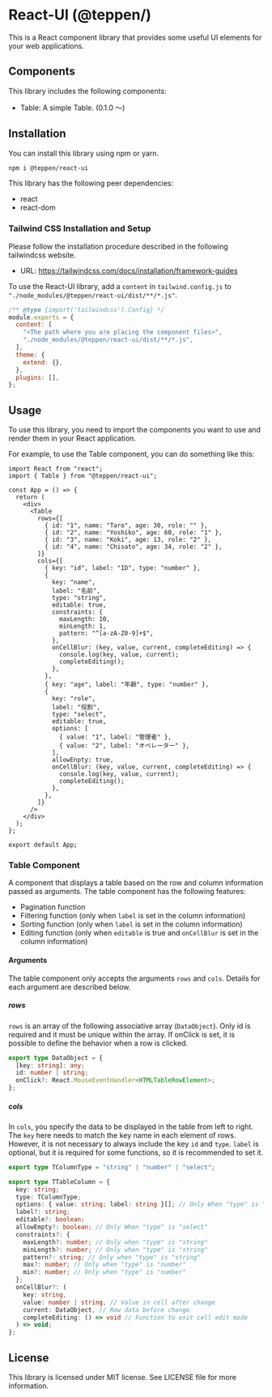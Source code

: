 # React-UI (@teppen/)

This is a React component library that provides some useful UI elements for your web applications.

## Components

This library includes the following components:

- Table: A simple Table. (0.1.0 ～)

## Installation

You can install this library using npm or yarn.

```bash
npm i @teppen/react-ui
```

This library has the following peer dependencies:

- react
- react-dom

### Tailwind CSS Installation and Setup

Please follow the installation procedure described in the following tailwindcss website.

- URL: https://tailwindcss.com/docs/installation/framework-guides

To use the React-UI library, add a `content` in `tailwind.config.js` to `"./node_modules/@teppen/react-ui/dist/**/*.js"`.

```js
/** @type {import('tailwindcss').Config} */
module.exports = {
  content: [
    "<The path where you are placing the component files>",
    "./node_modules/@teppen/react-ui/dist/**/*.js",
  ],
  theme: {
    extend: {},
  },
  plugins: [],
};
```

## Usage

To use this library, you need to import the components you want to use and render them in your React application.

For example, to use the Table component, you can do something like this:

```tsx
import React from "react";
import { Table } from "@teppen/react-ui";

const App = () => {
  return (
    <div>
      <Table
        rows={[
          { id: "1", name: "Taro", age: 30, role: "" },
          { id: "2", name: "Yoshiko", age: 60, role: "1" },
          { id: "3", name: "Koki", age: 13, role: "2" },
          { id: "4", name: "Chisato", age: 34, role: "2" },
        ]}
        cols={[
          { key: "id", label: "ID", type: "number" },
          {
            key: "name",
            label: "名前",
            type: "string",
            editable: true,
            constraints: {
              maxLength: 10,
              minLength: 1,
              pattern: "^[a-zA-Z0-9]+$",
            },
            onCellBlur: (key, value, current, completeEditing) => {
              console.log(key, value, current);
              completeEditing();
            },
          },
          { key: "age", label: "年齢", type: "number" },
          {
            key: "role",
            label: "役割",
            type: "select",
            editable: true,
            options: [
              { value: "1", label: "管理者" },
              { value: "2", label: "オペレーター" },
            ],
            allowEnpty: true,
            onCellBlur: (key, value, current, completeEditing) => {
              console.log(key, value, current);
              completeEditing();
            },
          },
        ]}
      />
    </div>
  );
};

export default App;
```

### Table Component

A component that displays a table based on the row and column information passed as arguments. The table component has the following features:

- Pagination function
- Filtering function (only when `label` is set in the column information)
- Sorting function (only when `label` is set in the column information)
- Editing function (only when `editable` is true and `onCellBlur` is set in the column information)

#### Arguments

The table component only accepts the arguments `rows` and `cols`. Details for each argument are described below.

##### rows

`rows` is an array of the following associative array (`DataObject`). Only id is required and it must be unique within the array. If onClick is set, it is possible to define the behavior when a row is clicked.

```ts
export type DataObject = {
  [key: string]: any;
  id: number | string;
  onClick?: React.MouseEventHandler<HTMLTableRowElement>;
};
```

##### cols

In `cols`, you specify the data to be displayed in the table from left to right. The `key` here needs to match the key name in each element of rows. However, it is not necessary to always include the key `id` and `type`. `label` is optional, but it is required for some functions, so it is recommended to set it.

```ts
export type TColumnType = "string" | "number" | "select";

export type TTableColumn = {
  key: string;
  type: TColumnType;
  options: { value: string; label: string }[]; // Only When "type" is "select"
  label?: string;
  editable?: boolean;
  allowEmpty?: boolean; // Only When "type" is "select"
  constraints?: {
    maxLength?: number; // Only when "type" is "string"
    minLength?: number; // Only when "type" is "string"
    pattern?: string; // Only when "type" is "string"
    max?: number; // Only when "type" is "number"
    min?: number; // Only when "type" is "number"
  };
  onCellBlur?: (
    key: string,
    value: number | string, // Value in cell after change
    current: DataObject, // Row data before change
    completeEditing: () => void // Function to exit cell edit mode
  ) => void;
};
```

## License

This library is licensed under MIT license. See LICENSE file for more information.
